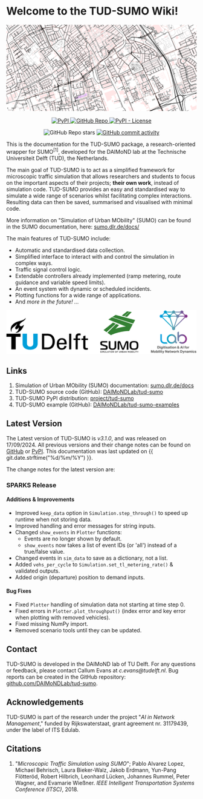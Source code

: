 # Welcome to the TUD-SUMO Wiki!

![logos](img/header.png)

<p align="center">
  <a href="https://pypi.org/project/tud-sumo/">
    <img alt="PyPI" src="https://img.shields.io/pypi/v/tud-sumo?style=for-the-badge&logo=pypi&logoColor=%23FFFFFF&color=%2300A6D6"/>
  </a>
  <a href="https://github.com/DAIMoNDLab/tud-sumo">
    <img alt="GitHub Repo" src="https://img.shields.io/badge/GitHub-%2338A6D6?style=for-the-badge&logo=github&link=https%3A%2F%2Fgithub.com%2FDAIMoNDLab%2Ftud_sumo"/>
  </a>
  <a href="https://github.com/DAIMoNDLab/tud-sumo/blob/main/LICENSE">
      <img alt="PyPI - License" src="https://img.shields.io/pypi/l/tud-sumo?style=for-the-badge&color=%2300A6D6">
  </a>
</p>
<p align="center">
  <img alt="GitHub Repo stars" src="https://img.shields.io/github/stars/DAIMoNDLab/tud-sumo?style=for-the-badge&logo=github&color=%2300A6D6"/>
  <a href="https://github.com/DAIMoNDLab/tud-sumo/commits/main/">
    <img alt="GitHub commit activity" src="https://img.shields.io/github/commit-activity/m/DAIMoNDLab/tud-sumo?style=for-the-badge&logo=github&label=Commits&color=%2300A6D6"/>
  </a>
</p>

This is the documentation for the TUD-SUMO package, a research-oriented wrapper for SUMO<sup>[1]</sup>, developed for the DAIMoND lab at the Technische Universiteit Delft (TUD), the Netherlands. 

The main goal of TUD-SUMO is to act as a simplified framework for microscopic traffic simulation that allows researchers and students to focus on the important aspects of their projects; **their own work**, instead of simulation code. TUD-SUMO provides an easy and standardised way to simulate a wide range of scenarios whilst facilitating complex interactions. Resulting data can then be saved, summarised and visualised with minimal code.

More information on "Simulation of Urban MObility" (SUMO) can be found in the SUMO documentation, here: [sumo.dlr.de/docs/](https://sumo.dlr.de/docs/)

The main features of TUD-SUMO include:

  - Automatic and standardised data collection.
  - Simplified interface to interact with and control the simulation in complex ways.
  - Traffic signal control logic.
  - Extendable controllers already implemented (ramp metering, route guidance and variable speed limits).
  - An event system with dynamic or scheduled incidents.
  - Plotting functions for a wide range of applications.
  - And _more in the future! ..._

![logos](img/logos.png)

## Links

1. Simulation of Urban MObility (SUMO) documentation: [sumo.dlr.de/docs](https://sumo.dlr.de/docs/)
2. TUD-SUMO source code (GitHub): [DAIMoNDLab/tud-sumo](https://github.com/DAIMoNDLab/tud-sumo)
3. TUD-SUMO PyPI distribution: [project/tud-sumo](https://pypi.org/project/tud-sumo/)
4. TUD-SUMO example (GitHub): [DAIMoNDLab/tud-sumo-examples](https://github.com/DAIMoNDLab/tud-sumo-examples)

## Latest Version

The Latest version of TUD-SUMO is _v3.1.0_, and was released on 17/09/2024. All previous versions and their change notes can be found on [GitHub](https://github.com/DAIMoNDLab/tud-sumo/releases) or [PyPI](https://pypi.org/project/tud-sumo/#history). This documentation was last updated on {{ git.date.strftime("%d/%m/%Y") }}.

The change notes for the latest version are:

### SPARKS Release

#### Additions & Improvements

  - Improved `keep_data` option in `Simulation.step_through()` to speed up runtime when not storing data.
  - Improved handling and error messages for string inputs.
  - Changed `show_events` in `Plotter` functions:
    - Events are no longer shown by default.
    - `show_events` now takes a list of event IDs (or 'all') instead of a true/false value.
  - Changed events in `sim_data` to save as a dictionary, not a list.
  - Added `vehs_per_cycle` to `Simulation.set_tl_metering_rate()` & validated outputs.
  - Added origin (departure) position to demand inputs.

#### Bug Fixes

  - Fixed `Plotter` handling of simulation data not starting at time step 0.
  - Fixed errors in `Plotter.plot_throughput()` (index error and key error when plotting with removed vehicles).
  - Fixed missing NumPy import.
  - Removed scenario tools until they can be updated.

## Contact

TUD-SUMO is developed in the DAIMoND lab of TU Delft. For any questions or feedback, please contact Callum Evans at <span class="highlight">_c.evans@tudelft.nl_</span>. Bug reports can be created in the GitHub repository: [github.com/DAIMoNDLab/tud-sumo](https://github.com/DAIMoNDLab/tud-sumo/).

## Acknowledgements

TUD-SUMO is part of the research under the project "_AI in Network Management_," funded by Rijkswaterstaat, grant agreement nr. 31179439, under the label of ITS Edulab.

## Citations

  1. "_Microscopic Traffic Simulation using SUMO_"; Pablo Alvarez Lopez, Michael Behrisch, Laura Bieker-Walz, Jakob Erdmann, Yun-Pang Flötteröd, Robert Hilbrich, Leonhard Lücken, Johannes Rummel, Peter Wagner, and Evamarie Wießner. _IEEE Intelligent Transportation Systems Conference (ITSC)_, 2018.